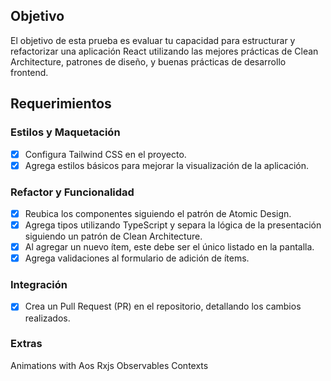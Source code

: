 ## Objetivo
El objetivo de esta prueba es evaluar tu capacidad para estructurar y refactorizar una aplicación React utilizando las mejores prácticas de Clean Architecture, patrones de diseño, y buenas prácticas de desarrollo frontend.

## Requerimientos

### Estilos y Maquetación
- [x] Configura Tailwind CSS en el proyecto.
- [x] Agrega estilos básicos para mejorar la visualización de la aplicación.

### Refactor y Funcionalidad
- [x] Reubica los componentes siguiendo el patrón de Atomic Design.
- [x] Agrega tipos utilizando TypeScript y separa la lógica de la presentación siguiendo un patrón de Clean Architecture.
- [x] Al agregar un nuevo ítem, este debe ser el único listado en la pantalla.
- [x] Agrega validaciones al formulario de adición de ítems.

### Integración
- [x] Crea un Pull Request (PR) en el repositorio, detallando los cambios realizados.

### Extras
Animations with Aos
Rxjs Observables
Contexts
